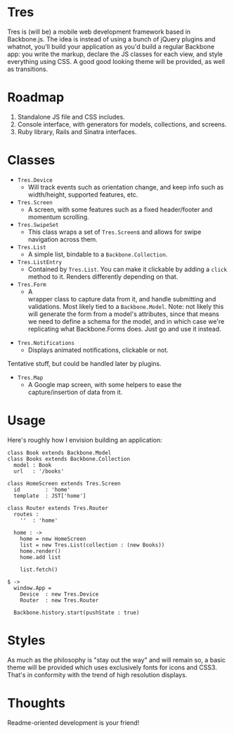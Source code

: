 # Tres

Tres is (will be) a mobile web development framework based in Backbone.js. The idea is instead of using
a bunch of jQuery plugins and whatnot, you'll build your application as you'd build a regular Backbone
app: you write the markup, declare the JS classes for each view, and style everything using CSS. A good 
good looking theme will be provided, as well as transitions.

# Roadmap

1. Standalone JS file and CSS includes.
2. Console interface, with generators for models, collections, and screens.
3. Ruby library, Rails and Sinatra interfaces.

# Classes

* `Tres.Device`
  - Will track events such as orientation change, and keep info such as width/height, supported 
  features, etc.
* `Tres.Screen`
  - A screen, with some features such as a fixed header/footer and momentum scrolling.
* `Tres.SwipeSet`
  - This class wraps a set of `Tres.Screen`s and allows for swipe navigation across them.
* `Tres.List`
  - A simple list, bindable to a `Backbone.Collection`.
* `Tres.ListEntry`
  - Contained by `Tres.List`. You can make it clickable by adding a `click` method to it. Renders
  differently depending on that.
* `Tres.Form`
  - A <form> wrapper class to capture data from it, and handle submitting and validations. Most
  likely tied to a `Backbone.Model`. Note: not likely this will generate the form from a model's
  attributes, since that means we need to define a schema for the model, and in which case we're 
  replicating what Backbone.Forms does. Just go and use it instead.
* `Tres.Notifications`
  - Displays animated notifications, clickable or not.
  
Tentative stuff, but could be handled later by plugins.

* `Tres.Map`
  - A Google map screen, with some helpers to ease the capture/insertion of data from it.

# Usage
  
Here's roughly how I envision building an application:

    class Book extends Backbone.Model
    class Books extends Backbone.Collection
      model : Book
      url   : '/books'

    class HomeScreen extends Tres.Screen
      id        : 'home'
      template  : JST['home']
    
    class Router extends Tres.Router
      routes :
        ''  : 'home'
      
      home : ->
        home = new HomeScreen
        list = new Tres.List(collection : (new Books))      
        home.render()
        home.add list
      
        list.fetch()
  
    $ ->    
      window.App = 
        Device  : new Tres.Device
        Router  : new Tres.Router
    
      Backbone.history.start(pushState : true)
    
# Styles

As much as the philosophy is "stay out the way" and will remain so, a basic theme will be provided which
uses exclusively fonts for icons and CSS3. That's in conformity with the trend of high resolution displays.

# Thoughts

Readme-oriented development is your friend!